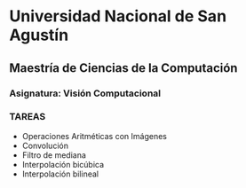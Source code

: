 # Universidad Nacional de San Agustín
## Maestría de Ciencias de la Computación
### Asignatura: Visión Computacional
### TAREAS
- Operaciones Aritméticas con Imágenes
- Convolución
- Filtro de mediana
- Interpolación bicúbica
- Interpolación bilineal
